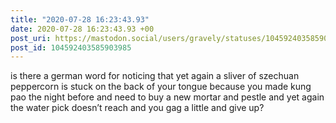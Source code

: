 ```yaml
---
title: "2020-07-28 16:23:43.93"
date: 2020-07-28 16:23:43.93 +00
post_uri: https://mastodon.social/users/gravely/statuses/104592403585903985
post_id: 104592403585903985
---
```

is there a german word for noticing that yet again a sliver of szechuan peppercorn is stuck on the back of your tongue because you made kung pao the night before and need to buy a new mortar and pestle and yet again the water pick doesn’t reach and you gag a little and give up?


